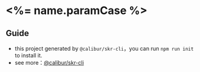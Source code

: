 # <%= name.paramCase %>

## Guide

- this project generated by `@calibur/skr-cli`，you can run `npm run init` to install it.
- see more：[@calibur/skr-cli](https://github.com/calibur-tv/skr)
